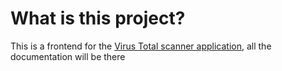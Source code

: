 # What is this project?
This is a frontend for the [Virus Total scanner application](https://github.com/R0PKE123/VirusTotalScanner/), all the documentation will be there
